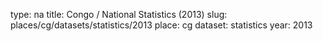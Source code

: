 type: na
title: Congo / National Statistics (2013)
slug: places/cg/datasets/statistics/2013
place: cg
dataset: statistics
year: 2013
